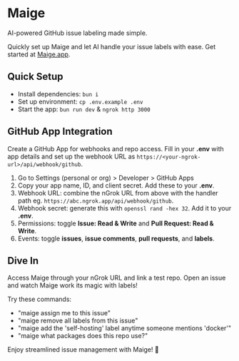 # Maige

AI-powered GitHub issue labeling made simple.

Quickly set up Maige and let AI handle your issue labels with ease. Get started at [Maige.app](https://maige.app).

## Quick Setup

- Install dependencies: `bun i`
- Set up environment: `cp .env.example .env`
- Start the app: `bun run dev` & `ngrok http 3000`

## GitHub App Integration

Create a GitHub App for webhooks and repo access. Fill in your **.env** with app details and set up the webhook URL as `https://<your-ngrok-url>/api/webhook/github`.

1. Go to Settings (personal or org) > Developer > GitHub Apps
2. Copy your app name, ID, and client secret. Add these to your **.env**.
3. Webhook URL: combine the nGrok URL from above with the handler path eg. `https://abc.ngrok.app/api/webhook/github`.
4. Webhook secret: generate this with `openssl rand -hex 32`. Add it to your **.env**.
5. Permissions: toggle **Issue: Read & Write** and **Pull Request: Read & Write**.
6. Events: toggle **issues**, **issue comments**, **pull requests**, and **labels**.

## Dive In

Access Maige through your nGrok URL and link a test repo. Open an issue and watch Maige work its magic with labels!

Try these commands:

- "maige assign me to this issue"
- "maige remove all labels from this issue"
- "maige add the 'self-hosting' label anytime someone mentions 'docker'"
- "maige what packages does this repo use?"

Enjoy streamlined issue management with Maige! 🚀
